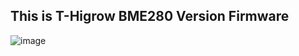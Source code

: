 ## This is T-Higrow BME280 Version Firmware

![image](https://user-images.githubusercontent.com/31160602/142961399-68bc7eef-967e-4647-aae4-7224d92b4acb.png)
